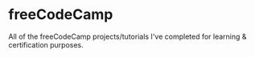 # freeCodeCamp
All of the freeCodeCamp projects/tutorials I've completed for learning & certification purposes.
